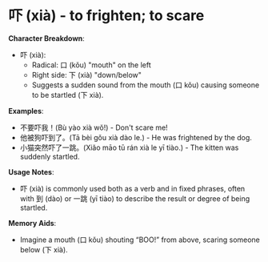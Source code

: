 # **吓 (xià) - to frighten; to scare**

**Character Breakdown**:  
- 吓 (xià):
  - Radical: 口 (kǒu) "mouth" on the left
  - Right side: 下 (xià) "down/below"
  - Suggests a sudden sound from the mouth (口 kǒu) causing someone to be startled (下 xià).

**Examples**:  
- 不要吓我！(Bù yào xià wǒ!) - Don't scare me!  
- 他被狗吓到了。(Tā bèi gǒu xià dào le.) - He was frightened by the dog.  
- 小猫突然吓了一跳。(Xiǎo māo tū rán xià le yī tiào.) - The kitten was suddenly startled.

**Usage Notes**:  
- 吓 (xià) is commonly used both as a verb and in fixed phrases, often with 到 (dào) or 一跳 (yī tiào) to describe the result or degree of being startled.

**Memory Aids**:  
- Imagine a mouth (口 kǒu) shouting “BOO!” from above, scaring someone below (下 xià).